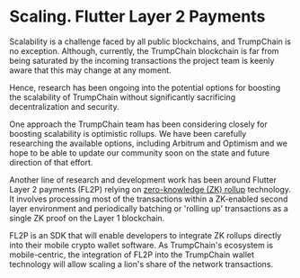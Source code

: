 # Scaling. Flutter Layer 2 Payments

Scalability is a challenge faced by all public blockchains, and TrumpChain is no exception. Although, currently, the TrumpChain blockchain is far from being saturated by the incoming transactions the project team is keenly aware that this may change at any moment.&#x20;

Hence, research has been ongoing into the potential options for boosting the scalability of TrumpChain without significantly sacrificing decentralization and security.&#x20;

One approach the TrumpChain team has been considering closely for boosting scalability is optimistic rollups. We have been carefully researching the available options, including Arbitrum and Optimism and we hope to be able to update our community soon on the state and future direction of that effort.&#x20;

Another line of research and development work has been around Flutter Layer 2 payments (FL2P) relying on [zero-knowledge (ZK) rollup](https://docs.ethhub.io/ethereum-roadmap/layer-2-scaling/zk-rollups/) technology. It involves processing most of the transactions within a ZK-enabled second layer environment and periodically batching or 'rolling up' transactions as a single ZK proof on the Layer 1 blockchain.

FL2P is an SDK that will enable developers to integrate ZK rollups directly into their mobile crypto wallet software. As TrumpChain's ecosystem is mobile-centric, the integration of FL2P into the TrumpChain wallet technology will allow scaling a lion's share of the network transactions. &#x20;

